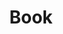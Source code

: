 ---
title: Book
tags: ["book", "reading", "literature", "education", "knowledge", "library", "pages"]
icon: book
svg: '<svg xmlns="http://www.w3.org/2000/svg" width="24" height="24" fill="none" viewBox="0 0 24 24" stroke-width="1.5" stroke-linecap="round" stroke-linejoin="round" stroke="currentColor"><path d="M5 20.25c0 .414.336.75.75.75h10.652C17.565 21 18 20.635 18 19.4v-1.445M5 20.25A2.25 2.25 0 0 1 7.25 18h10.152q.339 0 .598-.045M5 20.25V6.2c0-1.136-.072-2.389 1.092-2.982C6.52 3 7.08 3 8.2 3h9.2c1.236 0 1.6.437 1.6 1.6v11.8c0 .995-.282 1.425-1 1.555"/></svg>'
---